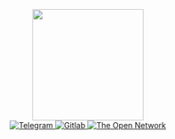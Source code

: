 <div id="header" align="center">
  <img src='https://i.giphy.com/media/v1.Y2lkPTc5MGI3NjExaXk3MnlqYTMwd3pzbzQ3c2Fkd2F1aWQxa3Rkbmt5dXh3dXUyaTRidCZlcD12MV9pbnRlcm5hbF9naWZfYnlfaWQmY3Q9Zw/VTtANKl0beDFQRLDTh/giphy.gif' width='200'/>
  <div id='badges'>
    <a href='t.me/imx1ag'>
    <img src='https://img.shields.io/badge/telegram-blue?logo=telegram&logoColor=white&style=for-the-badge' alt='Telegram'/>
    </a>
    <a href= 'https://gitlab.com/X1ag'>
    <img src='https://img.shields.io/badge/gitlab-white?logo=gitlab&logoColor=orange&style=for-the-badge', alt='Gitlab'/>
    </a>
    <a href='https://tonviewer.com/UQCCUre08Opa3u2OkALTHcb0dboE-FUnkyoOqJVTO1h5HCKF'>
      <img src='https://img.shields.io/badge/ton-lightblue?logo=ton&logoColor=blue&style=for-the-badge' alt='The Open Network'/>
    </a>
  </div>
  <img src="https://komarev.com/ghpvc/?username=x1ag&style=flat-square&color=blue" alt=""/>
  <div>
  </div>
</div>
